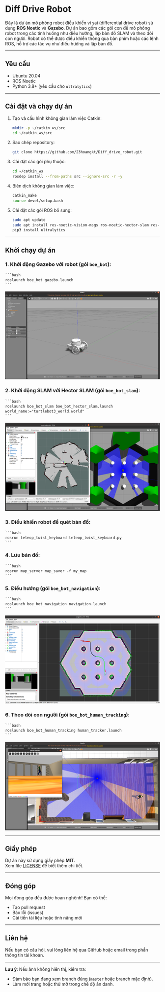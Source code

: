 # Diff Drive Robot

Đây là dự án mô phỏng robot điều khiển vi sai (differential drive robot) sử dụng **ROS Noetic** và **Gazebo**. Dự án bao gồm các gói con để mô phỏng robot trong các tình huống như điều hướng, lập bản đồ SLAM và theo dõi con người. Robot có thể được điều khiển thông qua bàn phím hoặc các lệnh ROS, hỗ trợ các tác vụ như điều hướng và lập bản đồ.

---

## Yêu cầu

- Ubuntu 20.04
- ROS Noetic
- Python 3.8+ (yêu cầu cho `ultralytics`)

---

## Cài đặt và chạy dự án

1. Tạo và cấu hình không gian làm việc Catkin:
    ```bash
    mkdir -p ~/catkin_ws/src
    cd ~/catkin_ws/src
    ```

2. Sao chép repository:
    ```bash
    git clone https://github.com/23hoangkt/Diff_drive_robot.git
    ```

3. Cài đặt các gói phụ thuộc:
    ```bash
    cd ~/catkin_ws
    rosdep install --from-paths src --ignore-src -r -y
    ```

4. Biên dịch không gian làm việc:
    ```bash
    catkin_make
    source devel/setup.bash
    ```

5. Cài đặt các gói ROS bổ sung:
    ```bash
    sudo apt update
    sudo apt install ros-noetic-vision-msgs ros-noetic-hector-slam ros-noetic-slam-karto
    pip3 install ultralytics
    ```

---

## Khởi chạy dự án

### 1. Khởi động Gazebo với robot (gói `boe_bot`):
    ```bash
    roslaunch boe_bot gazebo.launch
    ```
![Gazebo with robot](result/robot.png)

### 2. Khởi động SLAM với Hector SLAM (gói `boe_bot_slam`):
    ```bash
    roslaunch boe_bot_slam boe_bot_hector_slam.launch world_name:="turtlebot3_world.world"
    ```
![SLAM](result/slam.png)

### 3. Điều khiển robot để quét bản đồ:
    ```bash
    rosrun teleop_twist_keyboard teleop_twist_keyboard.py
    ```

### 4. Lưu bản đồ:
    ```bash
    rosrun map_server map_saver -f my_map
    ```

### 5. Điều hướng (gói `boe_bot_navigation`):
    ```bash
    roslaunch boe_bot_navigation navigation.launch
    ```
![Navigation](result/navigation.png)

### 6. Theo dõi con người (gói `boe_bot_human_tracking`):
    ```bash
    roslaunch boe_bot_human_tracking human_tracker.launch
    ```
![Human tracking](result/huma_follow.png)

---

## Giấy phép

Dự án này sử dụng giấy phép **MIT**.  
Xem file [LICENSE](LICENSE) để biết thêm chi tiết.

---

## Đóng góp

Mọi đóng góp đều được hoan nghênh! Bạn có thể:
- Tạo pull request
- Báo lỗi (issues)
- Cải tiến tài liệu hoặc tính năng mới

---

## Liên hệ

Nếu bạn có câu hỏi, vui lòng liên hệ qua GitHub hoặc email trong phần thông tin tài khoản.

---

**Lưu ý**: Nếu ảnh không hiển thị, kiểm tra:
- Đảm bảo bạn đang xem branch đúng (`master` hoặc branch mặc định).
- Làm mới trang hoặc thử mở trong chế độ ẩn danh.
